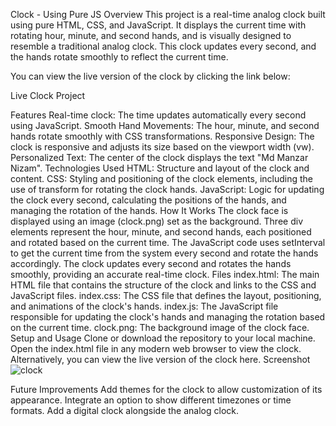 Clock - Using Pure JS
Overview
This project is a real-time analog clock built using pure HTML, CSS, and JavaScript. It displays the current time with rotating hour, minute, and second hands, and is visually designed to resemble a traditional analog clock. This clock updates every second, and the hands rotate smoothly to reflect the current time.

You can view the live version of the clock by clicking the link below:

Live Clock Project

Features
Real-time clock: The time updates automatically every second using JavaScript.
Smooth Hand Movements: The hour, minute, and second hands rotate smoothly with CSS transformations.
Responsive Design: The clock is responsive and adjusts its size based on the viewport width (vw).
Personalized Text: The center of the clock displays the text "Md Manzar Nizam".
Technologies Used
HTML: Structure and layout of the clock and content.
CSS: Styling and positioning of the clock elements, including the use of transform for rotating the clock hands.
JavaScript: Logic for updating the clock every second, calculating the positions of the hands, and managing the rotation of the hands.
How It Works
The clock face is displayed using an image (clock.png) set as the background.
Three div elements represent the hour, minute, and second hands, each positioned and rotated based on the current time.
The JavaScript code uses setInterval to get the current time from the system every second and rotate the hands accordingly.
The clock updates every second and rotates the hands smoothly, providing an accurate real-time clock.
Files
index.html: The main HTML file that contains the structure of the clock and links to the CSS and JavaScript files.
index.css: The CSS file that defines the layout, positioning, and animations of the clock's hands.
index.js: The JavaScript file responsible for updating the clock's hands and managing the rotation based on the current time.
clock.png: The background image of the clock face.
Setup and Usage
Clone or download the repository to your local machine.
Open the index.html file in any modern web browser to view the clock.
Alternatively, you can view the live version of the clock here.
Screenshot ![clock](https://github.com/user-attachments/assets/89e61e82-9ab9-466f-b89c-0cd2b912d7fe)



Future Improvements
Add themes for the clock to allow customization of its appearance.
Integrate an option to show different timezones or time formats.
Add a digital clock alongside the analog clock.
